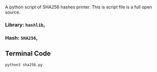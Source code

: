 A python script of SHA256 hashes printer.
This is script file is a full open source.

### Library: `hashlib`,
### Hash: `SHA256`,

## Terminal Code
```
python3 sha256.py
```
